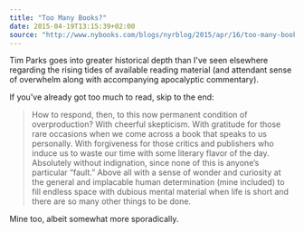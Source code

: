 ```yaml
---
title: "Too Many Books?"
date: 2015-04-19T13:15:39+02:00
source: "http://www.nybooks.com/blogs/nyrblog/2015/apr/16/too-many-books/"
---
```


Tim Parks goes into greater historical depth than I've seen elsewhere regarding the rising tides of available reading material (and attendant sense of overwhelm along with accompanying apocalyptic commentary).

If you've already got too much to read, skip to the end:

> How to respond, then, to this now permanent condition of overproduction? With cheerful skepticism. With gratitude for those rare occasions when we come across a book that speaks to us personally. With forgiveness for those critics and publishers who induce us to waste our time with some literary flavor of the day. Absolutely without indignation, since none of this is anyone’s particular “fault.” Above all with a sense of wonder and curiosity at the general and implacable human determination (mine included) to fill endless space with dubious mental material when life is short and there are so many other things to be done.

Mine too, albeit somewhat more sporadically.
